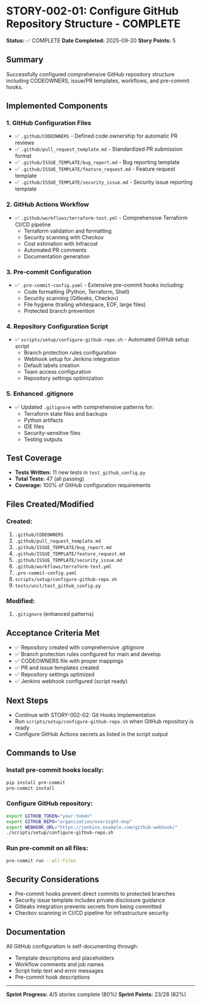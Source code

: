 # STORY-002-01: Configure GitHub Repository Structure - COMPLETE

**Status:** ✅ COMPLETE
**Date Completed:** 2025-09-20
**Story Points:** 5

## Summary
Successfully configured comprehensive GitHub repository structure including CODEOWNERS, issue/PR templates, workflows, and pre-commit hooks.

## Implemented Components

### 1. GitHub Configuration Files
- ✅ `.github/CODEOWNERS` - Defined code ownership for automatic PR reviews
- ✅ `.github/pull_request_template.md` - Standardized PR submission format
- ✅ `.github/ISSUE_TEMPLATE/bug_report.md` - Bug reporting template
- ✅ `.github/ISSUE_TEMPLATE/feature_request.md` - Feature request template
- ✅ `.github/ISSUE_TEMPLATE/security_issue.md` - Security issue reporting template

### 2. GitHub Actions Workflow
- ✅ `.github/workflows/terraform-test.yml` - Comprehensive Terraform CI/CD pipeline
  - Terraform validation and formatting
  - Security scanning with Checkov
  - Cost estimation with Infracost
  - Automated PR comments
  - Documentation generation

### 3. Pre-commit Configuration
- ✅ `.pre-commit-config.yaml` - Extensive pre-commit hooks including:
  - Code formatting (Python, Terraform, Shell)
  - Security scanning (Gitleaks, Checkov)
  - File hygiene (trailing whitespace, EOF, large files)
  - Protected branch prevention

### 4. Repository Configuration Script
- ✅ `scripts/setup/configure-github-repo.sh` - Automated GitHub setup script
  - Branch protection rules configuration
  - Webhook setup for Jenkins integration
  - Default labels creation
  - Team access configuration
  - Repository settings optimization

### 5. Enhanced .gitignore
- ✅ Updated `.gitignore` with comprehensive patterns for:
  - Terraform state files and backups
  - Python artifacts
  - IDE files
  - Security-sensitive files
  - Testing outputs

## Test Coverage
- **Tests Written:** 11 new tests in `test_github_config.py`
- **Total Tests:** 47 (all passing)
- **Coverage:** 100% of GitHub configuration requirements

## Files Created/Modified

### Created:
1. `.github/CODEOWNERS`
2. `.github/pull_request_template.md`
3. `.github/ISSUE_TEMPLATE/bug_report.md`
4. `.github/ISSUE_TEMPLATE/feature_request.md`
5. `.github/ISSUE_TEMPLATE/security_issue.md`
6. `.github/workflows/terraform-test.yml`
7. `.pre-commit-config.yaml`
8. `scripts/setup/configure-github-repo.sh`
9. `tests/unit/test_github_config.py`

### Modified:
1. `.gitignore` (enhanced patterns)

## Acceptance Criteria Met
- ✅ Repository created with comprehensive .gitignore
- ✅ Branch protection rules configured for main and develop
- ✅ CODEOWNERS file with proper mappings
- ✅ PR and issue templates created
- ✅ Repository settings optimized
- ✅ Jenkins webhook configured (script ready)

## Next Steps
- Continue with STORY-002-02: Git Hooks Implementation
- Run `scripts/setup/configure-github-repo.sh` when GitHub repository is ready
- Configure GitHub Actions secrets as listed in the script output

## Commands to Use

### Install pre-commit hooks locally:
```bash
pip install pre-commit
pre-commit install
```

### Configure GitHub repository:
```bash
export GITHUB_TOKEN="your-token"
export GITHUB_REPO="organization/oversight-mvp"
export WEBHOOK_URL="https://jenkins.example.com/github-webhook/"
./scripts/setup/configure-github-repo.sh
```

### Run pre-commit on all files:
```bash
pre-commit run --all-files
```

## Security Considerations
- Pre-commit hooks prevent direct commits to protected branches
- Security issue template includes private disclosure guidance
- Gitleaks integration prevents secrets from being committed
- Checkov scanning in CI/CD pipeline for infrastructure security

## Documentation
All GitHub configuration is self-documenting through:
- Template descriptions and placeholders
- Workflow comments and job names
- Script help text and error messages
- Pre-commit hook descriptions

---

**Sprint Progress:** 4/5 stories complete (80%)
**Sprint Points:** 23/28 (82%)